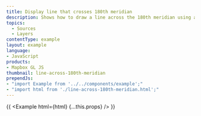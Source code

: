 ```yaml
---
title: Display line that crosses 180th meridian
description: Shows how to draw a line across the 180th meridian using a [GeoJSON source](/mapbox-gl-js/style-spec/sources/#geojson).
topics:
  - Sources
  - Layers
contentType: example
layout: example
language:
- JavaScript
products:
- Mapbox GL JS
thumbnail: line-across-180th-meridian
prependJs:
- "import Example from '../../components/example';"
- "import html from './line-across-180th-meridian.html';"
---
```


{{ <Example html={html} {...this.props} /> }}
